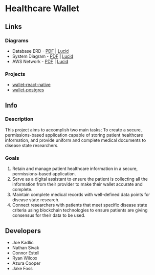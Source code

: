 # Healthcare Wallet

## Links

### Diagrams
* Database ERD - [PDF](https://drive.google.com/file/d/1k5946gFMXTsS99cPek6p62rNsBDxmbZN/view?usp=sharing) | [Lucid](https://lucid.app/lucidchart/8879f611-c161-436e-93c4-d138cebc7e38/edit?viewport_loc=-579%2C-43%2C2878%2C1283%2C0_0&invitationId=inv_8928a73e-12f8-426d-bbd5-0ac22ec13c77)
* System Diagram - [PDF](https://drive.google.com/file/d/1sLEIhkzeQWagdzRdjr6RKAU1GR_z6lz1/view?usp=share_link) | [Lucid](https://lucid.app/lucidchart/c7d85dc7-d474-435c-8270-cd0a0dff074b/edit?viewport_loc=-383%2C61%2C2294%2C1023%2C0_0&invitationId=inv_403abacc-ee3f-4975-823f-b91d9d02fe86)
* AWS Network - [PDF](https://drive.google.com/file/d/1YVFqe9jh5rXuNNna-jCeFCs9ZUbo5Y68/view?usp=sharing) | [Lucid](https://lucid.app/lucidchart/27058246-a409-4baf-b88a-3c1458c48025/edit?viewport_loc=-250%2C-110%2C2994%2C1335%2C0_0&invitationId=inv_a4f7205f-7c04-413e-9cb9-55f19c5ca84e)

### Projects
* [wallet-react-native](https://github.com/Healthcare-Wallet/wallet/tree/main/wallet-react-native)
* [wallet-postgres](https://github.com/Healthcare-Wallet/wallet/tree/main/wallet-postgres)

## Info

### Description

This project aims to accomplish two main tasks;
To create a secure, permissions-based application capable of storing patient healthcare information,
and provide uniform and complete medical documents to disease state researchers.

### Goals
1. Retain and manage patient healthcare information in a secure, permissions-based application.
2. Serve as a digital assistant to ensure the patient is collecting all the information from their provider to make their wallet accurate and complete.
3. Maintain complete medical records with well-defined data points for disease state research.
4. Connect researchers with patients that meet specific disease state criteria using blockchain technologies to ensure patients are giving consensus for their data to be used.

## Developers
* Joe Kadlic
* Nathan Sivak
* Connor Estell
* Ryan Wilcox
* Azura Cooper
* Jake Foss
